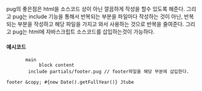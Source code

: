 pug의 좋은점은 html을 소스코드 상이 아닌
깔끔하게 작성을 할수 있도록 해준다.
그리고 pug는 include 기능을 통해서 반복되는
부분을 파일마다 작성하는 것이 아닌, 반복되는
부분을 작성하고 해당 파일을 가지고 와서 사용하는 
것으로 반복을 줄여준다. 그리고 pug는 html에 자바스크립트 
소스코드를 삽입하는것이 가능하다.

#### 예시코드
```pug
       main
            block content
        include partials/footer.pug // footer파일을 해당 부분에 삽입한다.
```

```pug
footer &copy; #{new Date().getFullYear()} Jtube
```
